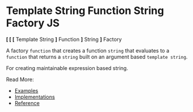 # Template String Function String Factory JS
 
__[ [ [__ Template String __]__ Function __]__ String __]__ Factory

A factory `function` that creates a function `string` that evaluates to a `function` that returns a `string` built on an argument based `template string`.

For creating maintainable expression based string.

Read More:

- [Examples](README-EXAMPLES.md)
- [Implementations](README-IMPLEMENTATION.md)
- [Reference](README-REFERENCE.md)
